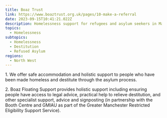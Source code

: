 ```yaml
---
title: Boaz Trust
link: https://www.boaztrust.org.uk/pages/10-make-a-referral
date: 2023-09-15T10:41:21.022Z
description: Homelessness support for refugees and asylum seekers in Manchester
topics:
  - Homelessness
subtopics:
  - Homelessness
  - Destitution
  - Refused Asylum
regions:
  - North West
---
```


1﻿. We offer safe accommodation and holistic support to people who have been made homeless and destitute through the asylum process.

2﻿. Boaz Floating Support provides holistic support including ensuring people have access to legal advice, practical help to relieve destitution, and other specialist support, advice and signposting (in partnership with the Booth Centre and GMIAU as part of the Greater Manchester Restricted Eligibility Support Service).
